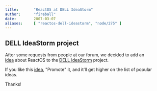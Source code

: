 ```yaml
---
title:       "ReactOS at DELL IdeaStorm"
author:      "fireball"
date:        2007-03-07
aliases:     [ "reactos-dell-ideastorm", "node/275" ]
---
```


<h2>DELL IdeaStorm project</h2>
<p>After some requests from people&nbsp;at our forum, we decided to add an <a href="http://www.dellideastorm.com/article/show/64682/">idea</a>&nbsp;about ReactOS&nbsp;to the <a href="http://www.dellideastorm.com">DELL IdeaStorm</a> project.</p>
<p>If you like this <a href="http://www.dellideastorm.com/article/show/64682/">idea</a>, &quot;Promote&quot; it, and it'll get higher on the list of popular ideas.</p>
<p>Thanks!</p>
